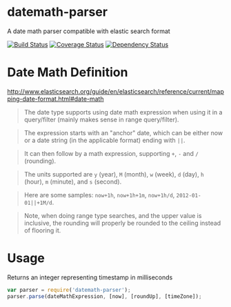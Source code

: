 # datemath-parser
A date math parser compatible with elastic search format

[![Build Status](https://travis-ci.org/randing89/datemath-parser.svg)](https://travis-ci.org/randing89/datemath-parser)
[![Coverage Status](https://coveralls.io/repos/randing89/datemath-parser/badge.svg)](https://coveralls.io/r/randing89/datemath-parser)
[![Dependency Status](https://gemnasium.com/randing89/datemath-parser.svg)](https://gemnasium.com/randing89/datemath-parser)

# Date Math Definition
http://www.elasticsearch.org/guide/en/elasticsearch/reference/current/mapping-date-format.html#date-math

> The date type supports using date math expression when using it in a query/filter (mainly makes sense in range query/filter).

> The expression starts with an "anchor" date, which can be either now or a date string (in the applicable format) ending with `||`.

> It can then follow by a math expression, supporting `+`, `-` and `/` (rounding).

> The units supported are `y` (year), `M` (month), `w` (week), `d` (day), `h` (hour), `m` (minute), and `s` (second).

> Here are some samples: `now+1h`, `now+1h+1m`, `now+1h/d`, `2012-01-01||+1M/d`.

> Note, when doing range type searches, and the upper value is inclusive, the rounding will properly be rounded to the ceiling instead of flooring it.


# Usage
Returns an integer representing timestamp in milliseconds
```javascript
var parser = require('datemath-parser');
parser.parse(dateMathExpression, [now], [roundUp], [timeZone]);
```
